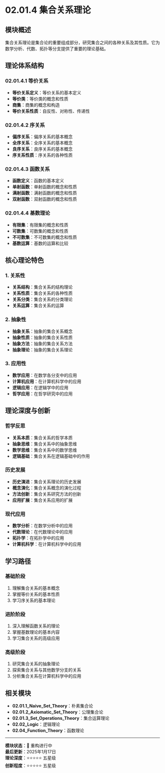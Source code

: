 # 02.01.4 集合关系理论

## 模块概述

集合关系理论是集合论的重要组成部分，研究集合之间的各种关系及其性质。它为数学分析、代数、拓扑等分支提供了重要的理论基础。

## 理论体系结构

### 02.01.4.1 等价关系

- **等价关系定义**：等价关系的基本定义
- **等价类**：等价类的概念和性质
- **商集**：商集的概念和构造
- **等价关系性质**：自反性、对称性、传递性

### 02.01.4.2 序关系

- **偏序关系**：偏序关系的基本概念
- **全序关系**：全序关系的基本概念
- **良序关系**：良序关系的基本概念
- **序关系性质**：序关系的各种性质

### 02.01.4.3 函数关系

- **函数定义**：函数的基本定义
- **单射函数**：单射函数的概念和性质
- **满射函数**：满射函数的概念和性质
- **双射函数**：双射函数的概念和性质

### 02.01.4.4 基数理论

- **有限集**：有限集的概念和性质
- **可数集**：可数集的概念和性质
- **不可数集**：不可数集的概念和性质
- **基数运算**：基数的运算和比较

## 核心理论特色

### 1. 关系性

- **关系结构**：集合关系的结构理论
- **关系性质**：集合关系的各种性质
- **关系分类**：集合关系的分类理论
- **关系运算**：集合关系的运算

### 2. 抽象性

- **抽象关系**：抽象的集合关系概念
- **抽象性质**：抽象的集合关系性质
- **抽象方法**：抽象的集合关系方法
- **抽象理论**：抽象的集合关系理论

### 3. 应用性

- **数学应用**：在数学各分支中的应用
- **计算机应用**：在计算机科学中的应用
- **逻辑应用**：在逻辑学中的应用
- **哲学应用**：在哲学研究中的应用

## 理论深度与创新

### 哲学反思

- **关系本质**：集合关系的哲学本质
- **抽象思维**：集合关系中的抽象思维
- **数学思维**：集合关系中的数学思维
- **逻辑基础**：集合关系在逻辑基础中的作用

### 历史发展

- **历史演进**：集合关系理论的历史发展
- **概念演化**：集合关系概念的演化过程
- **方法创新**：集合关系研究方法的创新
- **应用扩展**：集合关系应用的扩展

### 现代应用

- **数学分析**：在数学分析中的应用
- **代数理论**：在代数理论中的应用
- **拓扑学**：在拓扑学中的应用
- **计算机科学**：在计算机科学中的应用

## 学习路径

### 基础阶段

1. 理解集合关系的基本概念
2. 掌握等价关系的基本性质
3. 学习序关系的基本理论

### 进阶阶段

1. 深入理解函数关系的理论
2. 掌握基数理论的基本内容
3. 学习集合关系的高级应用

### 高级阶段

1. 研究集合关系的抽象理论
2. 探索集合关系与其他数学分支的关系
3. 分析集合关系在计算机科学中的应用

## 相关模块

- **02.01.1_Naive_Set_Theory**：朴素集合论
- **02.01.2_Axiomatic_Set_Theory**：公理集合论
- **02.01.3_Set_Operations_Theory**：集合运算理论
- **02.02_Logic**：逻辑理论
- **02.04_Function_Theory**：函数理论

---

**模块状态**：🚧 重构进行中  
**最后更新**：2025年1月17日  
**理论深度**：⭐⭐⭐⭐⭐ 五星级  
**创新程度**：⭐⭐⭐⭐⭐ 五星级
